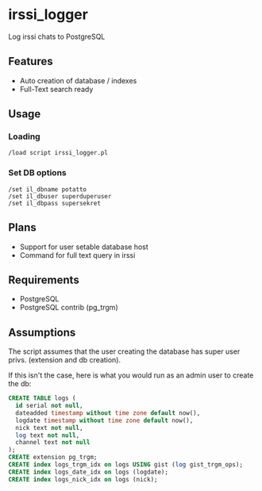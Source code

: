 irssi_logger
=========

Log irssi chats to PostgreSQL

## Features

* Auto creation of database / indexes
* Full-Text search ready

## Usage

### Loading

    /load script irssi_logger.pl

### Set DB options

    /set il_dbname potatto
    /set il_dbuser superduperuser
    /set il_dbpass supersekret

## Plans

* Support for user setable database host
* Command for full text query in irssi

## Requirements

* PostgreSQL
* PostgreSQL contrib (pg_trgm)

## Assumptions

The script assumes that the user creating the database has super user privs. (extension and db creation).

If this isn't the case, here is what you would run as an admin user to create the db:

``` SQL
CREATE TABLE logs (
  id serial not null,
  dateadded timestamp without time zone default now(),
  logdate timestamp without time zone default now(),
  nick text not null,
  log text not null,
  channel text not null
);
CREATE extension pg_trgm;
CREATE index logs_trgm_idx on logs USING gist (log gist_trgm_ops);
CREATE index logs_date_idx on logs (logdate);
CREATE index logs_nick_idx on logs (nick);
```